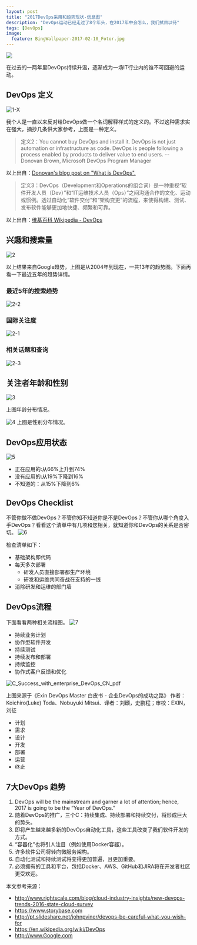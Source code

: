 ```yaml
---
layout: post
title: "2017DevOps采用和趋势现状-信息图"
description: "DevOps运动已经走过了8个年头，在2017年中会怎么，我们拭目以待"
tags: [DevOps]
image:
  feature: BingWallpaper-2017-02-10_Fotor.jpg
---
```


![](/images/14868257964355.jpg)

在过去的一两年里DevOps持续升温，逐渐成为一场IT行业内的谁不可回避的运动。


## DevOps 定义

![1-X](/images/1-X.jpg)

我个人是一直以来反对给DevOps做一个名词解释样式的定义的。不过这种需求实在强大，摘抄几条供大家参考，上图是一种定义。

> 定义2：You cannot buy DevOps and install it. DevOps is not just automation or infrastructure as code. DevOps is people following a process enabled by products to deliver value to end users.   -- Donovan Brown, Microsoft DevOps Program Manager

以上出自：[Donovan's blog post on "What is DevOps".](http://www.donovanbrown.com/post/2015/09/01/what-is-devops)

> 定义3：DevOps（Development和Operations的组合词）是一种重视“软件开发人员（Dev）”和“IT运维技术人员（Ops）”之间沟通合作的文化、运动或惯例。透过自动化“软件交付”和“架构变更”的流程，来使得构建、测试、发布软件能够更加地快捷、频繁和可靠。

以上出自：[维基百科 Wikipedia - DevOps](http://zh.wikipedia.org/wiki/DevOps) 

## 兴趣和搜索量

![2](/images/2.jpg)

以上结果来自Google趋势，上图是从2004年到现在，一共13年的趋势图。下面再看一下最近五年的趋势详情。

### 最近5年的搜索趋势
![2-2](/images/2-2.png)

### 国际关注度
![2-1](/images/2-1.png)


### 相关话题和查询
![2-3](/images/2-3.png)



## 关注者年龄和性别

![3](/images/3.jpg)

上图年龄分布情况。

![4](/images/4.jpg)
上图是性别分布情况。

## DevOps应用状态
![5](/images/5.jpg)

* 正在应用的:从66%上升到74%
* 没有应用的:从19%下降到16%
* 不知道的：从15%下降到6%

## DevOps Checklist
不管你做不做DevOps？不管你知不知道你是不是DevOps？不管你从哪个角度入手DevOps？看看这个清单中有几项和您相关，就知道你和DevOps的关系是否密切。
![6](/images/6.jpg)

检查清单如下：
* 基础架构即代码
* 每天多次部署
    * 研发人员直接部署都生产环境
    * 研发和运维共同奋战在支持的一线
* 消除研发和运维的部门墙

## DevOps流程

下面看看两种相关流程图。
![7](/images/7.jpg)

* 持续业务计划
* 协作型软件开发
* 持续测试
* 持续发布和部署
* 持续监控
* 协作式客户反馈和优化

![C_Success_with_enterprise_DevOps_CN_pdf](/images/C_Success_with_enterprise_DevOps_CN_pdf.jpg)

上图来源于《Exin DevOps Master 白皮书 - 企业DevOps的成功之路》 作者：Koichiro(Luke) Toda、Nobuyuki Mitsui、译者：刘颋，史鹏程；审校：EXIN，刘征

* 计划
* 需求
* 设计
* 开发
* 部署
* 运营
* 终止

## 7大DevOps 趋势

1. DevOps will be the mainstream and garner a lot of attention; hence, 2017 is going to be the “Year of DevOps.”
2. 随着DevOps的推广，三个C：持续集成、持续部署和持续交付，将形成巨大的势头。
3. 即将产生越来越多新的DevOps自动化工具，这些工具改变了我们软件开发的方式。
4. “容器化”也将引人注目（例如使用Docker容器）。
5. 许多软件公司将转向微服务架构。
6. 自动化测试和持续测试将变得更加普遍，且更加重要。
7. 必须拥有的工具和平台，包括Docker、AWS、GitHub和JIRA将在开发者社区更受欢迎。


本文参考来源：

* http://www.rightscale.com/blog/cloud-industry-insights/new-devops-trends-2016-state-cloud-survey
* https://www.storybase.com
* http://pt.slideshare.net/johnpviner/devops-be-careful-what-you-wish-for
* https://en.wikipedia.org/wiki/DevOps
* http://www.Google.com



